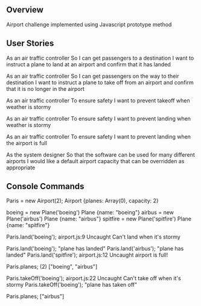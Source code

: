 ## Overview ##

Airport challenge implemented using Javascript prototype method

## User Stories ##

As an air traffic controller
So I can get passengers to a destination
I want to instruct a plane to land at an airport and confirm that it has landed

As an air traffic controller
So I can get passengers on the way to their destination
I want to instruct a plane to take off from an airport and confirm that it is no longer in the airport

As an air traffic controller
To ensure safety
I want to prevent takeoff when weather is stormy

As an air traffic controller
To ensure safety
I want to prevent landing when weather is stormy

As an air traffic controller
To ensure safety
I want to prevent landing when the airport is full

As the system designer
So that the software can be used for many different airports
I would like a default airport capacity that can be overridden as appropriate

## Console Commands ##

Paris = new Airport(2);
Airport {planes: Array(0), capacity: 2}

boeing = new Plane('boeing')
Plane {name: "boeing"}
airbus = new Plane('airbus')
Plane {name: "airbus"}
spitfire = new Plane('spitfire')
Plane {name: "spitfire"}

Paris.land('boeing');
airport.js:9 Uncaught Can't land when it's stormy

Paris.land('boeing');
"plane has landed"
Paris.land('airbus');
"plane has landed"
Paris.land('spitfire');
airport.js:12 Uncaught airport is full!

Paris.planes;
(2) ["boeing", "airbus"]

Paris.takeOff('boeing');
airport.js:22 Uncaught Can't take off when it's stormy
Paris.takeOff('boeing');
"plane has taken off"

Paris.planes;
["airbus"]

